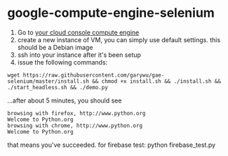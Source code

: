 google-compute-engine-selenium
============

1.	Go to [your cloud console compute engine](https://console.cloud.google.com/compute/instances)
2.	create a new instance of VM, you can simply use default settings. this should be a Debian image
3.	ssh into your instance after it's been setup
4.	issue the following commands:

```
wget https://raw.githubusercontent.com/garywu/gae-selenium/master/install.sh && chmod +x install.sh && ./install.sh &&  ./start_headless.sh && ./demo.py
```

...after about 5 minutes, you should see

```
browsing with firefox, http://www.python.org
Welcome to Python.org
browsing with chrome, http://www.python.org
Welcome to Python.org
```

that means you've succeeded.
for firebase test:
python firebase_test.py 
